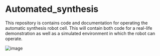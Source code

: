 # Automated_synthesis
This repository is contains code and documentation for operating the automatic synthesis robot cell. This will contain both code for a real-life demonstration as well as a simulated environment in which the robot can operate. 


![image](https://user-images.githubusercontent.com/11269762/146416038-44828104-0290-422c-b48c-804bb8728a21.png)
